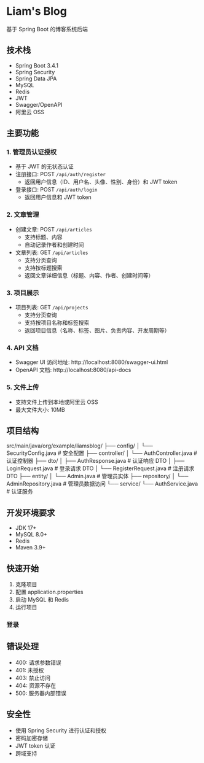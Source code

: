 # Liam's Blog

基于 Spring Boot 的博客系统后端

## 技术栈

- Spring Boot 3.4.1
- Spring Security
- Spring Data JPA
- MySQL
- Redis
- JWT
- Swagger/OpenAPI
- 阿里云 OSS

## 主要功能

### 1. 管理员认证授权

- 基于 JWT 的无状态认证
- 注册接口: POST `/api/auth/register`
  - 返回用户信息（ID、用户名、头像、性别、身份）和 JWT token
- 登录接口: POST `/api/auth/login`
  - 返回用户信息和 JWT token

### 2. 文章管理

- 创建文章: POST `/api/articles`
  - 支持标题、内容
  - 自动记录作者和创建时间
- 文章列表: GET `/api/articles`
  - 支持分页查询
  - 支持按标题搜索
  - 返回文章详细信息（标题、内容、作者、创建时间等）

### 3. 项目展示

- 项目列表: GET `/api/projects`
  - 支持分页查询
  - 支持按项目名称和标签搜索
  - 返回项目信息（名称、标签、图片、负责内容、开发周期等）

### 4. API 文档

- Swagger UI 访问地址: http://localhost:8080/swagger-ui.html
- OpenAPI 文档: http://localhost:8080/api-docs

### 5. 文件上传

- 支持文件上传到本地或阿里云 OSS
- 最大文件大小: 10MB

## 项目结构

src/main/java/org/example/liamsblog/
├── config/
│ └── SecurityConfig.java # 安全配置
├── controller/
│ └── AuthController.java # 认证控制器
├── dto/
│ ├── AuthResponse.java # 认证响应 DTO
│ ├── LoginRequest.java # 登录请求 DTO
│ └── RegisterRequest.java # 注册请求 DTO
├── entity/
│ └── Admin.java # 管理员实体
├── repository/
│ └── AdminRepository.java # 管理员数据访问
└── service/
└── AuthService.java # 认证服务

## 开发环境要求

- JDK 17+
- MySQL 8.0+
- Redis
- Maven 3.9+

## 快速开始

1. 克隆项目
2. 配置 application.properties
3. 启动 MySQL 和 Redis
4. 运行项目

### 登录

## 错误处理

- 400: 请求参数错误
- 401: 未授权
- 403: 禁止访问
- 404: 资源不存在
- 500: 服务器内部错误

## 安全性

- 使用 Spring Security 进行认证和授权
- 密码加密存储
- JWT token 认证
- 跨域支持
